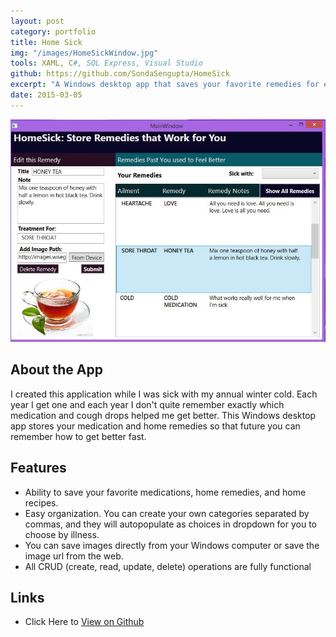 ```yaml
---
layout: post
category: portfolio
title: Home Sick
img: "/images/HomeSickWindow.jpg"
tools: XAML, C#, SQL Express, Visual Studio
github: https://github.com/SondaSengupta/HomeSick
excerpt: "A Windows desktop app that saves your favorite remedies for easy retrieval when your sick when the same illness in the future."
date: 2015-03-05
---
```


![image](/images/HomeSickWindow.jpg)

## About the App
I created this application while I was sick with my annual winter cold. Each year I get one and each year I don't quite remember exactly which medication and cough drops helped me get better. This Windows desktop app stores your medication and home remedies so that future you can remember how to get better fast.

## Features
- Ability to save your favorite medications, home remedies, and home recipes.
- Easy organization. You can create your own categories separated by commas, and they will autopopulate as choices in dropdown for you to choose by illness.
- You can save images directly from your Windows computer or save the image url from the web.
- All CRUD (create, read, update, delete) operations are fully functional

## Links
- Click Here to [View on Github](https://github.com/SondaSengupta/HomeSick)
